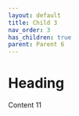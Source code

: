 ```yaml
---
layout: default
title: Child 3
nav_order: 3
has_children: true
parent: Parent 6
---
```


# Heading

Content 11